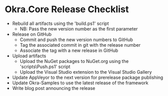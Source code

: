 # Okra.Core Release Checklist

* Rebuild all artifacts using the 'build.ps1' script
  * NB: Pass the new version number as the first parameter
* Release on GitHub
  * Commit and push the new version numbers to GitHub
  * Tag the associated commit in git with the release number
  * Associate the tag with a new release in GitHub
* Upload artifacts
  * Upload the NuGet packages to NuGet.org using the 'scripts\Push.ps1' script
  * Upload the Visual Studio extension to the Visual Studio Gallery
* Update AppVeyor to the next version for prerelease package publishing
* Update Okra-Samples to use the latest release of the framework
* Write blog post announcing the release
